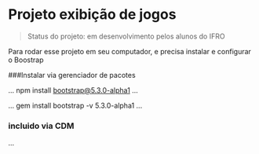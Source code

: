 # Projeto exibição de jogos

> Status do projeto: em desenvolvimento pelos alunos do IFRO

Para rodar esse projeto em seu computador, e precisa instalar e configurar o Boostrap

###Instalar via gerenciador de pacotes

...
npm install bootstrap@5.3.0-alpha1
...

...
gem install bootstrap -v 5.3.0-alpha1
...

### incluido via  CDM

...
